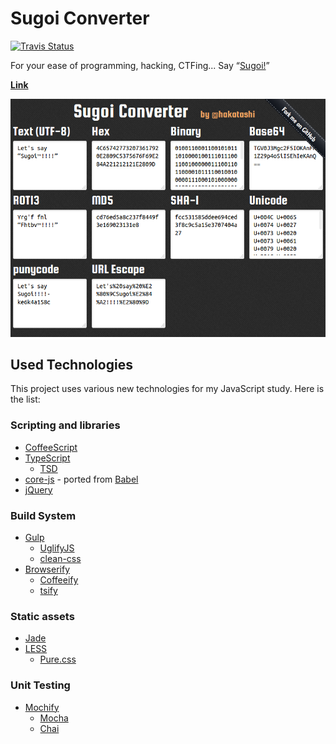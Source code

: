 # Sugoi Converter

[travis-image]: https://travis-ci.org/hakatashi/sugoi-converter.svg?branch=master
[travis-url]: https://travis-ci.org/hakatashi/sugoi-converter

[![Travis Status][travis-image]][travis-url]

[link]: https://hakatashi.github.io/sugoi-converter/

For your ease of programming, hacking, CTFing... Say “[Sugoi!](https://en.wiktionary.org/wiki/%E3%81%99%E3%81%94%E3%81%84)”

**[Link][link]**

[![Screenshot](assets/screenshot.png)][link]

## Used Technologies

This project uses various new technologies for my JavaScript study. Here is the list:

### Scripting and libraries

* [CoffeeScript](http://coffeescript.org/)
* [TypeScript](http://www.typescriptlang.org/)
    - [TSD](http://definitelytyped.org/tsd/)
* [core-js](https://github.com/zloirock/core-js) - ported from [Babel](https://babeljs.io/)
* [jQuery](https://jquery.com/)

### Build System

* [Gulp](http://gulpjs.com/)
    - [UglifyJS](http://lisperator.net/uglifyjs/)
    - [clean-css](https://github.com/jakubpawlowicz/clean-css)
* [Browserify](http://browserify.org/)
    - [Coffeeify](https://github.com/jnordberg/coffeeify)
	- [tsify](https://www.npmjs.com/package/tsify)

### Static assets

* [Jade](http://jade-lang.com/)
* [LESS](http://less-ja.studiomohawk.com/)
    - [Pure.css](http://purecss.io/)

### Unit Testing

* [Mochify](https://www.npmjs.com/package/mochify)
    - [Mocha](http://mochajs.org/)
    - [Chai](http://chaijs.com/)
